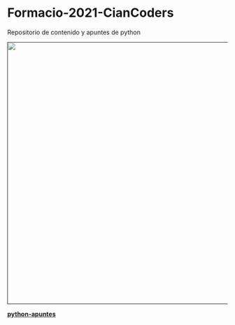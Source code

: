 # Formacio-2021-CianCoders

Repositorio de contenido y apuntes de python

<p align="center"><a href=""><img src="https://www.python.org/static/community_logos/python-logo-master-v3-TM-flattened.png" width="600"></a></p>

**[python-apuntes](https://github.com/V-Juarez/Formacion-2021-CianCoders/tree/master)**


